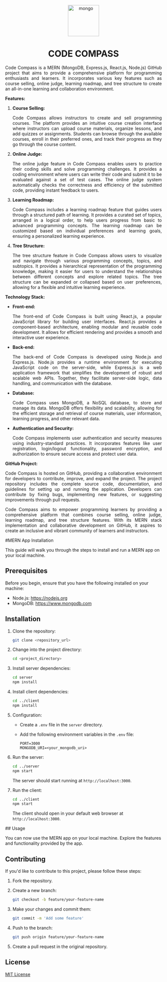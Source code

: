<p align="center">
    <img src="https://gurzu.com/img/gurzu/mern-stack-01.png" alt="mongo" height="100" />
</p>
<h1 align="center">CODE COMPASS</h1>

<p align="justify">
Code Compass is a MERN (MongoDB, Express.js, React.js, Node.js) GitHub project that aims to provide a comprehensive platform for programming enthusiasts and learners. It incorporates various key features such as course selling, online judge, learning roadmap, and tree structure to create an all-in-one learning and collaboration environment. </p>

**Features:**

1. **Course Selling:** <p align="justify">Code Compass allows instructors to create and sell programming courses. The platform provides an intuitive course creation interface where instructors can upload course materials, organize lessons, and add quizzes or assignments. Students can browse through the available courses, enroll in their preferred ones, and track their progress as they go through the course content.</p>

2. **Online Judge:** <p align="justify">The online judge feature in Code Compass enables users to practice their coding skills and solve programming challenges. It provides a coding environment where users can write their code and submit it to be evaluated against a set of test cases. The online judge system automatically checks the correctness and efficiency of the submitted code, providing instant feedback to users.</p>

3. **Learning Roadmap:** <p align="justify">Code Compass includes a learning roadmap feature that guides users through a structured path of learning. It provides a curated set of topics, arranged in a logical order, to help users progress from basic to advanced programming concepts. The learning roadmap can be customized based on individual preferences and learning goals, ensuring a personalized learning experience.</p>

4. **Tree Structure:** <p align="justify">The tree structure feature in Code Compass allows users to visualize and navigate through various programming concepts, topics, and subtopics. It provides a hierarchical representation of the programming knowledge, making it easier for users to understand the relationships between different concepts and explore related topics. The tree structure can be expanded or collapsed based on user preferences, allowing for a flexible and intuitive learning experience.</p>


**Technology Stack:**

- **Front-end:** <p align="justify">The front-end of Code Compass is built using React.js, a popular JavaScript library for building user interfaces. React.js provides a component-based architecture, enabling modular and reusable code development. It allows for efficient rendering and provides a smooth and interactive user experience.</p>

- **Back-end:** <p align="justify">The back-end of Code Compass is developed using Node.js and Express.js. Node.js provides a runtime environment for executing JavaScript code on the server-side, while Express.js is a web application framework that simplifies the development of robust and scalable web APIs. Together, they facilitate server-side logic, data handling, and communication with the database.</p>

- **Database:** <p align="justify">Code Compass uses MongoDB, a NoSQL database, to store and manage its data. MongoDB offers flexibility and scalability, allowing for the efficient storage and retrieval of course materials, user information, learning progress, and other relevant data.</p>

- **Authentication and Security:** <p align="justify">Code Compass implements user authentication and security measures using industry-standard practices. It incorporates features like user registration, login/logout functionality, password encryption, and authorization to ensure secure access and protect user data.</p>

**GitHub Project:**

<p align="justify">Code Compass is hosted on GitHub, providing a collaborative environment for developers to contribute, improve, and expand the project. The project repository includes the complete source code, documentation, and guidelines for setting up and running the application. Developers can contribute by fixing bugs, implementing new features, or suggesting improvements through pull requests.</p>

<p align="justify">Code Compass aims to empower programming learners by providing a comprehensive platform that combines course selling, online judge, learning roadmap, and tree structure features. With its MERN stack implementation and collaborative development on GitHub, it aspires to create an inclusive and vibrant community of learners and instructors.</p>


<p align="justify">
#MERN App Installation

This guide will walk you through the steps to install and run a MERN app on your local machine.

## Prerequisites

Before you begin, ensure that you have the following installed on your machine:

- Node.js: https://nodejs.org
- MongoDB: https://www.mongodb.com

## Installation

1. Clone the repository:

   ```bash
   git clone <repository_url>
   ```

2. Change into the project directory:

   ```bash
   cd <project_directory>
   ```

3. Install server dependencies:

   ```bash
   cd server
   npm install
   ```

4. Install client dependencies:

   ```bash
   cd ../client
   npm install
   ```

5. Configuration:

   - Create a `.env` file in the `server` directory.
   - Add the following environment variables in the `.env` file:

     ```plaintext
     PORT=3000
     MONGODB_URI=<your_mongodb_uri>
     ```

6. Run the server:

   ```bash
   cd ../server
   npm start
   ```

   The server should start running at `http://localhost:3000`.

7. Run the client:

   ```bash
   cd ../client
   npm start
   ```

   The client should open in your default web browser at `http://localhost:3000`.
    </p>
<p align="justify">
## Usage

You can now use the MERN app on your local machine. Explore the features and functionality provided by the app.

## Contributing

If you'd like to contribute to this project, please follow these steps:

1. Fork the repository.

2. Create a new branch:

   ```bash
   git checkout -b feature/your-feature-name
   ```

3. Make your changes and commit them:

   ```bash
   git commit -m 'Add some feature'
   ```

4. Push to the branch:

   ```bash
   git push origin feature/your-feature-name
   ```

5. Create a pull request in the original repository.

## License

[MIT License](LICENSE)
    </p>
